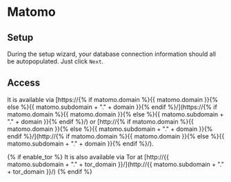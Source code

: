 # Matomo

## Setup

During the setup wizard, your database connection information should all be autopopulated. Just click `Next`.

## Access

It is available via [https://{% if matomo.domain %}{{ matomo.domain }}{% else %}{{ matomo.subdomain + "." + domain }}{% endif %}/](https://{% if matomo.domain %}{{ matomo.domain }}{% else %}{{ matomo.subdomain + "." + domain }}{% endif %}/) or [http://{% if matomo.domain %}{{ matomo.domain }}{% else %}{{ matomo.subdomain + "." + domain }}{% endif %}/](http://{% if matomo.domain %}{{ matomo.domain }}{% else %}{{ matomo.subdomain + "." + domain }}{% endif %}/).

{% if enable_tor %}
It is also available via Tor at [http://{{ matomo.subdomain + "." + tor_domain }}/](http://{{ matomo.subdomain + "." + tor_domain }}/)
{% endif %}

